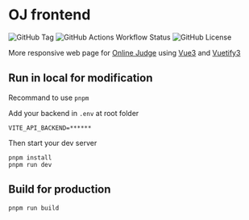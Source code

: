 # OJ frontend

![GitHub Tag](https://img.shields.io/github/v/tag/andyjjrt/ojFE?label=version)
![GitHub Actions Workflow Status](https://img.shields.io/github/actions/workflow/status/andyjjrt/ojFE/build.yml)
![GitHub License](https://img.shields.io/github/license/andyjjrt/ojFE)


More responsive web page for [Online Judge](https://github.com/QingdaoU/OnlineJudge) using [Vue3](https://vuejs.org) and [Vuetify3](https://vuetifyjs.com)

## Run in local for modification

Recommand to use `pnpm`

Add your backend in `.env` at root folder

```
VITE_API_BACKEND=******
```

Then start your dev server

```
pnpm install
pnpm run dev
```

## Build for production

```
pnpm run build
```
